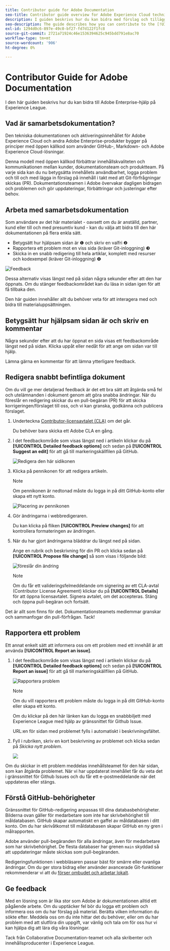 ```yaml
---
title: Contributor guide for Adobe Documentation
seo-title: Contributor guide overview for Adobe Experience Cloud technical documentation
description: I guiden beskrivs hur du kan bidra med förslag och tillägg till dokumentationswebbplatsen för Adobe.
seo-description: The guide describes how you can contribute to the [!UICONTROL Adobe Experience Cloud] technical documentation.
exl-id: 1294d0c6-897e-49c0-bf27-fd7d122f1fc8
source-git-commit: 2721a71924c46e1536394625c945bdd791e8ac70
workflow-type: tm+mt
source-wordcount: '906'
ht-degree: 0%

---
```


# Contributor Guide for Adobe Documentation

I den här guiden beskrivs hur du kan bidra till Adobe Enterprise-hjälp på Experience League.

## Vad är samarbetsdokumentation?

Den tekniska dokumentationen och aktiveringsinnehållet för Adobe Experience Cloud och andra Adobe Enterprise-produkter bygger på principer med öppen källkod som använder GitHub-, Markdown- och Adobe Experience Cloud-lösningar.

Denna modell med öppen källkod förbättrar innehållskvaliteten och kommunikationen mellan kunder, dokumentationsteam och produktteam. På varje sida kan du nu betygsätta innehållets användbarhet, logga problem och till och med lägga in förslag på innehåll i takt med att Git-förfrågningar skickas (PR). Dokumentationsteamen i Adobe övervakar dagligen bidragen och problemen och gör uppdateringar, förbättringar och justeringar efter behov.

## Arbeta med samarbetsdokumentation

Som användare av det här materialet - oavsett om du är anställd, partner, kund eller till och med presumtiv kund - kan du välja att bidra till den här dokumentationen på flera enkla sätt.

* Betygsätt hur hjälpsam sidan är ❶ och skriv en valfri ❷
* Rapportera ett problem mot en viss sida (kräver Git-inloggning) ❸
* Skicka in en snabb redigering till hela artiklar, komplett med resurser och kodexempel (kräver Git-inloggning) ❹

![Feedback](assets/feedback-options.png)

Dessa alternativ visas längst ned på sidan några sekunder efter att den har öppnats. Om du stänger feedbackområdet kan du läsa in sidan igen för att få tillbaka den.

Den här guiden innehåller allt du behöver veta för att interagera med och bidra till materialuppsättningen.

<!--
>[!IMPORTANT]
>All repositories that publish to docs.adobe.com have adopted the [Adobe Open Source Code of Conduct](../code-of-conduct.md) or the [.NET Foundation Code of Conduct](https://dotnetfoundation.org/code-of-conduct). For more information, see the [Contributing](../contributing.md) article.
>
> Minor corrections or clarifications to documentation and code examples in public repositories are covered by the [Adobe Documentation Terms of Use](https://www.adobe.com/legal/terms.html). New or significant changes generate a comment in the pull request, asking you to submit an online Contribution License Agreement (CLA) if you are not an employee of Adobe. We need you to complete the online form before we can review or accept your pull request.
-->

## Betygsätt hur hjälpsam sidan är och skriv en kommentar

Några sekunder efter att du har öppnat en sida visas ett feedbackområde längst ned på sidan. Klicka uppåt eller nedåt för att ange om sidan var till hjälp.

Lämna gärna en kommentar för att lämna ytterligare feedback.

## Redigera snabbt befintliga dokument

Om du vill ge mer detaljerad feedback är det ett bra sätt att åtgärda små fel och utelämnanden i dokument genom att göra snabba ändringar. När du föreslår en redigering skickar du en pull-begäran (PR) för att skicka korrigeringen/förslaget till oss, och vi kan granska, godkänna och publicera förslaget.

1. Underteckna [Contributor-licensavtalet (CLA)](http://opensource.adobe.com/cla.html) om det går.

   Du behöver bara skicka ett Adobe CLA en gång.

1. I det feedbackområde som visas längst ned i artikeln klickar du på **[!UICONTROL Detailed feedback options]** och sedan på **[!UICONTROL Suggest an edit]** för att gå till markeringskällfilen på GitHub.

   ![Redigera den här sidikonen](/help/assets/feedback-suggest-edit.png)

1. Klicka på pennikonen för att redigera artikeln.

   >[!NOTE]
   >
   >Om pennikonen är nedtonad måste du logga in på ditt GitHub-konto eller skapa ett nytt konto.

   ![Placering av pennikonen](assets/git_edit.png)

1. Gör ändringarna i webbredigeraren.

   Du kan klicka på fliken **[!UICONTROL Preview changes]** för att kontrollera formateringen av ändringen.

1. När du har gjort ändringarna bläddrar du längst ned på sidan.

   Ange en rubrik och beskrivning för din PR och klicka sedan på **[!UICONTROL Propose file change]** så som visas i följande bild:

   ![föreslår din ändring](assets/submit-pull-request.png)

   >[!NOTE]
   >
   >Om du får ett valideringsfelmeddelande om signering av ett CLA-avtal (Contributor License Agreement) klickar du på **[!UICONTROL Details]** för att öppna licensavtalet. Signera avtalet, om det accepteras. Stäng och öppna pull-begäran och fortsätt.

Det är allt som finns för det. Dokumentationsteamets medlemmar granskar och sammanfogar din pull-förfrågan. Tack!

## Rapportera ett problem

Ett annat enkelt sätt att informera oss om ett problem med ett innehåll är att använda **[!UICONTROL Report an issue]**.

1. I det feedbackområde som visas längst ned i artikeln klickar du på **[!UICONTROL Detailed feedback options]** och sedan på **[!UICONTROL Report an issue]** för att gå till markeringskällfilen på GitHub.

   ![Rapportera problem](assets/feedback-report-issue.png)

   >[!NOTE]
   >
   >Om du vill rapportera ett problem måste du logga in på ditt GitHub-konto eller skapa ett konto.

   Om du klickar på den här länken kan du logga en snabbbiljett med Experience League med hjälp av gränssnittet för Github Issue.

   URL:en för sidan med problemet fylls i automatiskt i beskrivningsfältet.

1. Fyll i rubriken, skriv en kort beskrivning av problemet och klicka sedan på *Skicka nytt problem*.

   ![](assets/git_issue_example.png)

Om du skickar in ett problem meddelas innehållsteamet för den här sidan, som kan åtgärda problemet. När vi har uppdaterat innehållet får du veta det i gränssnittet för Github Issues och du får ett e-postmeddelande när det uppdateras eller stängs.

## Förstå GitHub-behörigheter

Gränssnittet för GitHub-redigering anpassas till dina databasbehörigheter. Bilderna ovan gäller för medarbetare som inte har skrivbehörighet till måldatabasen. GitHub skapar automatiskt en gaffel av måldatabasen i ditt konto. Om du har skrivåtkomst till måldatabasen skapar GitHub en ny gren i målrapporten.

Adobe använder pull-begäranden för alla ändringar, även för medarbetare som har skrivbehörighet. De flesta databaser har grenen `main` skyddad så att uppdateringar måste skickas som pull-begäranden.

Redigeringsfunktionen i webbläsaren passar bäst för smärre eller ovanliga ändringar. Om du ger stora bidrag eller använder avancerade Git-funktioner rekommenderar vi att du [förser ombudet och arbetar lokalt](setup/full-workflow.md).

## Ge feedback

Med en lösning som är lika stor som Adobe är dokumentationen alltid ett pågående arbete. Om du upptäcker fel bör du logga ett problem och informera oss om du har förslag på material. Berätta vilken information du sökte efter. Meddela oss om du inte hittar det du behöver, eller om du har problem med att slutföra din uppgift, var vänlig och tala om för oss hur vi kan hjälpa dig att lära dig våra lösningar.

Tack från Collaborative Documentation-teamet och alla skribenter och innehållsproducenter i Experience League.
